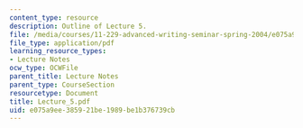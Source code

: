 ```yaml
---
content_type: resource
description: Outline of Lecture 5.
file: /media/courses/11-229-advanced-writing-seminar-spring-2004/e075a9ee385921be1989be1b376739cb_Lecture_5.pdf
file_type: application/pdf
learning_resource_types:
- Lecture Notes
ocw_type: OCWFile
parent_title: Lecture Notes
parent_type: CourseSection
resourcetype: Document
title: Lecture_5.pdf
uid: e075a9ee-3859-21be-1989-be1b376739cb
---
```

